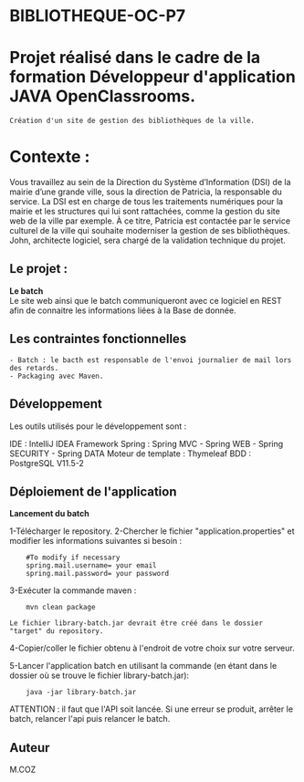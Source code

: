 # BIBLIOTHEQUE-OC-P7

# Projet réalisé dans le cadre de la formation Développeur d'application JAVA OpenClassrooms.

	Création d'un site de gestion des bibliothèques de la ville.

# Contexte :

Vous travaillez au sein de la Direction du Système d’Information (DSI)  de la mairie d’une grande ville,
sous la direction de Patricia, la responsable du service. La DSI est en charge de tous les traitements numériques
pour la mairie et les structures qui lui sont rattachées, comme la gestion du site web de la ville par exemple.
À ce titre, Patricia est contactée par le service culturel de la ville qui souhaite moderniser la gestion de ses bibliothèques.
John, architecte logiciel, sera chargé de la validation technique du projet.


## Le projet :



**Le batch**<br/>
Le site web ainsi que le batch communiqueront avec ce logiciel en REST afin de connaitre
les informations liées à la Base de donnée.

	
## Les contraintes fonctionnelles


	- Batch : le bacth est responsable de l'envoi journalier de mail lors des retards.
	- Packaging avec Maven.


## Développement

Les outils utilisés pour le développement sont :

IDE : IntelliJ IDEA
Framework Spring : Spring MVC - Spring WEB - Spring SECURITY - Spring DATA
Moteur de template : Thymeleaf
BDD : PostgreSQL V11.5-2


## Déploiement de l'application

**Lancement du batch**

1-Télécharger le repository.
2-Chercher le fichier "application.properties" et modifier les informations suivantes si besoin : 
```
	#To modify if necessary 
	spring.mail.username= your email
	spring.mail.password= your password
```

3-Exécuter la commande maven :
```
	mvn clean package
```
	Le fichier library-batch.jar devrait être créé dans le dossier "target" du repository.
	
4-Copier/coller le fichier obtenu à l'endroit de votre choix sur votre serveur.

5-Lancer l'application batch en utilisant la commande (en étant dans le dossier où se trouve le fichier library-batch.jar): 
```
	java -jar library-batch.jar
```
ATTENTION : il faut que l'API soit lancée. Si une erreur se produit, arrêter le batch, relancer l'api puis relancer le batch.


## Auteur

M.COZ 
